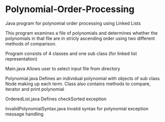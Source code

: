 # Polynomial-Order-Processing
Java program for polynomial order processing using Linked Lists

This program examines a file of polynomials and determines whether the polynomials in that file 
are in stricly ascending order using two different methods of comparison.

Program consists of 4 classes and one sub class (for linked list representation)

Main.java
Allows user to select input file from directory

Polynomial.java
Defines an individual polynomial with objects of sub class Node making up each term. Class also contains methods to compare, iterator and print polynomial

OrderedList.java
Defines checkSorted exception

InvalidPolynomialSyntax.java
Invalid syntax for polynomial exception message handling
